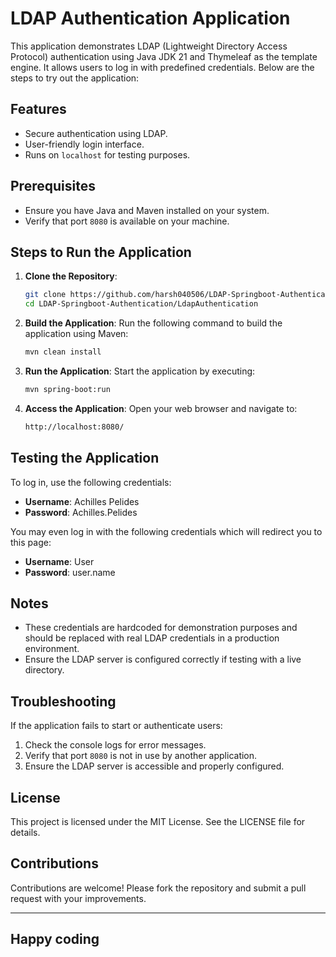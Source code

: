 # LDAP Authentication Application

This application demonstrates LDAP (Lightweight Directory Access Protocol) authentication using Java JDK 21 and Thymeleaf as the template engine. It allows users to log in with predefined credentials. Below are the steps to try out the application:

## Features
- Secure authentication using LDAP.
- User-friendly login interface.
- Runs on `localhost` for testing purposes.

## Prerequisites
- Ensure you have Java and Maven installed on your system.
- Verify that port `8080` is available on your machine.

## Steps to Run the Application

1. **Clone the Repository**:
   ```bash
   git clone https://github.com/harsh040506/LDAP-Springboot-Authentication.git
   cd LDAP-Springboot-Authentication/LdapAuthentication
   ```

2. **Build the Application**:
   Run the following command to build the application using Maven:
   ```bash
   mvn clean install
   ```

3. **Run the Application**:
   Start the application by executing:
   ```bash
   mvn spring-boot:run
   ```

4. **Access the Application**:
   Open your web browser and navigate to:
   ```bash
   http://localhost:8080/
   ```

## Testing the Application
To log in, use the following credentials:

- **Username**: Achilles Pelides  
- **Password**: Achilles.Pelides

You may even log in with the following credentials which will redirect you to this page:

- **Username**: User  
- **Password**: user.name

## Notes
- These credentials are hardcoded for demonstration purposes and should be replaced with real LDAP credentials in a production environment.
- Ensure the LDAP server is configured correctly if testing with a live directory.

## Troubleshooting
If the application fails to start or authenticate users:

1. Check the console logs for error messages.  
2. Verify that port `8080` is not in use by another application.  
3. Ensure the LDAP server is accessible and properly configured.

## License
This project is licensed under the MIT License. See the LICENSE file for details.

## Contributions
Contributions are welcome! Please fork the repository and submit a pull request with your improvements.

---
Happy coding
---

